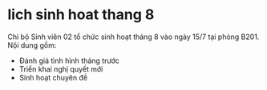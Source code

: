 # lich sinh hoat thang 8
Chi bộ Sinh viên 02 tổ chức sinh hoạt tháng 8 vào ngày 15/7 tại phòng B201. Nội dung gồm:
- Đánh giá tình hình tháng trước
- Triển khai nghị quyết mới
- Sinh hoạt chuyên đề
